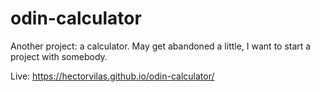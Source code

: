 # odin-calculator

Another project: a calculator. May get abandoned a little, I want to start a project with somebody.

Live: https://hectorvilas.github.io/odin-calculator/